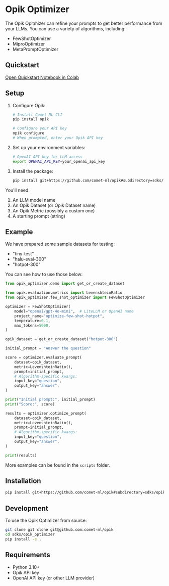# Opik Optimizer

The Opik Opitmizer can refine your prompts to get better performance
from your LLMs. You can use a variety of algorithms, including:

* FewShotOptimizer
* MiproOptimizer
* MetaPromptOptimizer

## Quickstart


[Open Quickstart Notebook in Colab](https://colab.research.google.com/github/comet-ml/opik/blob/main/sdks/opik_optimizer/notebooks/OpikOptimizerIntro.ipynb)


## Setup

1. Configure Opik:
   ```bash
   # Install Comet ML CLI
   pip install opik

   # Configure your API key
   opik configure
   # When prompted, enter your Opik API key
   ```

2. Set up your environment variables:
   ```bash
   # OpenAI API key for LLM access
   export OPENAI_API_KEY=your_openai_api_key
   ```

3. Install the package:
   ```bash
   pip install git+https://github.com/comet-ml/opik#subdirectory=sdks/opik_optimizer
   ```

You'll need:

1. An LLM model name
2. An Opik Dataset (or Opik Dataset name)
3. An Opik Metric (possibly a custom one)
4. A starting prompt (string)

## Example

We have prepared some sample datasets for testing:

* "tiny-test"
* "halu-eval-300"
* "hotpot-300"

You can see how to use those below:

```python
from opik_optimizer.demo import get_or_create_dataset

from opik.evaluation.metrics import LevenshteinRatio
from opik_optimizer.few_shot_optimizer import FewShotOptimizer

optimizer = FewShotOptimizer(
    model="openai/gpt-4o-mini",  # LiteLLM or OpenAI name
    project_name="optimize-few-shot-hotpot",
    temperature=0.1,
    max_tokens=5000,
)

opik_dataset = get_or_create_dataset("hotpot-300")

initial_prompt = "Answer the question"

score = optimizer.evaluate_prompt(
    dataset=opik_dataset,
    metric=LevenshteinRatio(),
    prompt=initial_prompt,
    # Algorithm-specific kwargs:
    input_key="question",
    output_key="answer",
)

print("Initial prompt:", initial_prompt)
print("Score:", score)

results = optimizer.optimize_prompt(
    dataset=opik_dataset,
    metric=LevenshteinRatio(),
    prompt=initial_prompt,
    # Algorithm-specific kwargs:
    input_key="question",
    output_key="answer",
)

print(results)
```

More examples can be found in the `scripts` folder.

## Installation

```bash
pip install git+https://github.com/comet-ml/opik#subdirectory=sdks/opik_optimizer
```

## Development

To use the Opik Optimizer from source:

```bash
git clone git clone git@github.com:comet-ml/opik
cd sdks/opik_optimizer
pip install -e .
```

## Requirements

- Python 3.10+
- Opik API key
- OpenAI API key (or other LLM provider)
